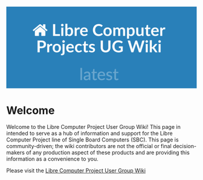 ![<lcpugw3>](<./images/lcpugw3.png>)

Welcome
=======

Welcome to the Libre Computer Project User Group Wiki!
This page in intended to serve as a hub of information and support for the Libre Computer Project line of Single Board Computers (SBC).
This page is community-driven; the wiki contributors are not the official or final decision-makers of any production aspect of these products and are providing this information as a convenience to you.

Please visit the [Libre Computer Project User Group Wiki](http://lcpugwiki.readthedocs.io/en/latest/)
